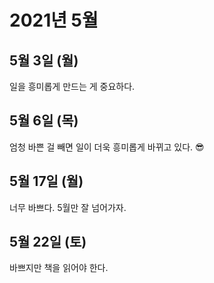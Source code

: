 # 2021년 5월

## 5월 3일 (월)

일을 흥미롭게 만드는 게 중요하다.

## 5월 6일 (목)

엄청 바쁜 걸 빼면 일이 더욱 흥미롭게 바뀌고 있다. 😎

## 5월 17일 (월)

너무 바쁘다. 5월만 잘 넘어가자.

## 5월 22일 (토)

바쁘지만 책을 읽어야 한다.
